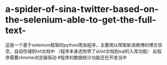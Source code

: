 # a-spider-of-sina-twitter-based-on-the-selenium-able-to-get-the-full-text-
这是一个基于selenium框架的python爬虫程序，主要用以爬取新浪微博的博文信息，自动存储到txt文档中
（程序本身还附带了从txt文档到sql的入库功能）
此程序需要chrome浏览器驱动
#程序的数据统计功能还在开发当中
